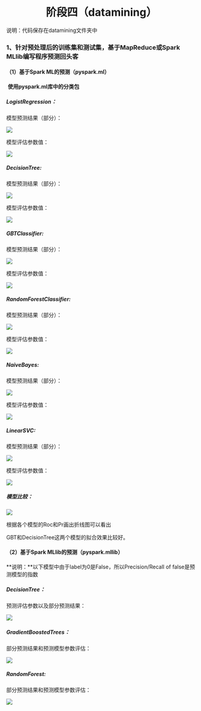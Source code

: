 <h1><center>阶段四（datamining）</center></h1>
说明：代码保存在datamining文件夹中

### 1、针对预处理后的训练集和测试集，基于MapReduce或Spark MLlib编写程序预测回头客

#### （1）基于Spark ML的预测（pyspark.ml）

​			**使用pyspark.ml库中的分类包**

##### LogistRegression：

模型预测结果（部分）：

<img src="images/31.png">

模型评估参数值：

<img src="images/21.png">

##### DecisionTree:

模型预测结果（部分）：

<img src="images/22.png">

模型评估参数值：

<img src="images/33.png">

##### GBTClassifier:

模型预测结果（部分）：

<img src="images/23.png">

模型评估参数值：

<img src="images/24.png">

##### RandomForestClassifier:

模型预测结果（部分）：

<img src="images/25.png">

模型评估参数值：

<img src="images/26.png">

##### NaiveBayes:

模型预测结果（部分）：

<img src="images/27.png">

模型评估参数值：

<img src="images/28.png">

##### LinearSVC:

模型预测结果（部分）：

<img src="images/29.png">

模型评估参数值：

<img src="images/30.png">

##### 模型比较：

<img src="images/Figure_1.png">

根据各个模型的Roc和Pr画出折线图可以看出

GBT和DecisionTree这两个模型的拟合效果比较好。

#### （2）基于Spark MLlib的预测（pyspark.mllib）

**说明：**以下模型中由于label为0是False，所以Precision/Recall of false是预测模型的指数

##### DecisionTree：

预测评估参数以及部分预测结果：

<img src="images/32.png">

##### GradientBoostedTrees：

部分预测结果和预测模型参数评估：

<img src="images/34.png">

##### RandomForest:

部分预测结果和预测模型参数评估：

<img src="images/35.png">

